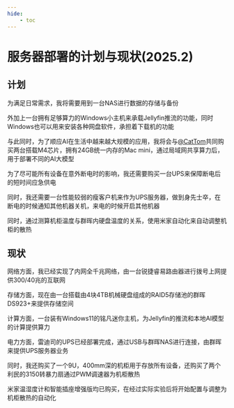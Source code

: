 ```yaml
---
hide: 
    - toc
---
```


# 服务器部署的计划与现状(2025.2)

## 计划

为满足日常需求，我将需要用到一台NAS进行数据的存储与备份 

外加上一台拥有足够算力的Windows小主机来承载Jellyfin推流的功能，同时Windows也可以用来安装各种网盘软件，承担着下载机的功能 

与此同时，为了顺应AI在生活中越来越大规模的应用，我将会与[@CatTom](https://blog.cattom.site "点击前往CatTom的博客")共同购买两台搭载M4芯片，拥有24GB统一内存的Mac mini，通过局域网共享算力后，用于部署不同的AI大模型 

为了尽可能所有设备在意外断电时的影响，我还需要购买一台UPS来保障断电后的短时间应急供电 

同时，我还需要一台性能较弱的瘦客户机来作为UPS服务器，做到身先士卒，在断电的时候通知其他机器关机，来电的时候开启其他机器 

同时，通过测算机柜温度与群晖内硬盘温度的关系，使用米家自动化来自动调整机柜的散热 

## 现状 

网络方面，我已经实现了内网全千兆网络，由一台锐捷睿易路由器进行拨号上网提供300/40兆的互联网 

存储方面，现在由一台搭载由4块4TB机械硬盘组成的RAID5存储池的群晖DS923+来提供存储空间 

计算方面，一台装有Windows11的铭凡迷你主机，为Jellyfin的推流和本地AI模型的计算提供算力 

电力方面，雷迪司的UPS已经部署完成，通过USB与群晖NAS进行连接，由群晖来提供UPS服务器业务 

同时，我还购买了一个9U，400mm深的机柜用于存放所有设备，还购买了两个利民的3150转暴力扇通过PWM调速器为机柜散热 

米家温湿度计和智能插座增强版均已购买，在经过实际实验后将开始配置与调整为机柜散热的自动化 